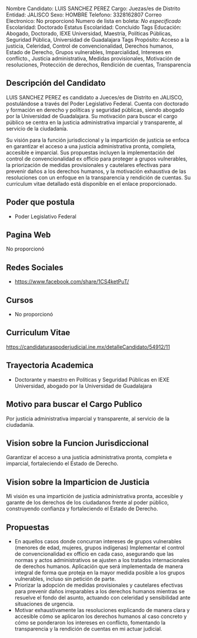 Nombre Candidato: LUIS SANCHEZ PEREZ
Cargo: Juezas/es de Distrito
Entidad: JALISCO
Sexo: HOMBRE
Telefono: 3328162807
Correo Electronico: No proporcionó
Numero de lista en boleta: *No especificado*
Escolaridad: Doctorado
Estatus Escolaridad: Concluido
Tags Educación: Abogado, Doctorado, IEXE Universidad, Maestría, Políticas Públicas, Seguridad Pública, Universidad de Guadalajara
Tags Propósito: Acceso a la justicia, Celeridad, Control de convencionalidad, Derechos humanos, Estado de Derecho, Grupos vulnerables, Imparcialidad, Intereses en conflicto., Justicia administrativa, Medidas provisionales, Motivación de resoluciones, Protección de derechos, Rendición de cuentas, Transparencia


## Descripción del Candidato 

LUIS SANCHEZ PEREZ es candidato a Jueces/es de Distrito en JALISCO, postulándose a través del Poder Legislativo Federal. Cuenta con doctorado y formación en derecho y políticas y seguridad públicas, siendo abogado por la Universidad de Guadalajara. Su motivación para buscar el cargo público se centra en la justicia administrativa imparcial y transparente, al servicio de la ciudadanía.

Su visión para la función jurisdiccional y la impartición de justicia se enfoca en garantizar el acceso a una justicia administrativa pronta, completa, accesible e imparcial. Sus propuestas incluyen la implementación del control de convencionalidad ex officio para proteger a grupos vulnerables, la priorización de medidas provisionales y cautelares efectivas para prevenir daños a los derechos humanos, y la motivación exhaustiva de las resoluciones con un enfoque en la transparencia y rendición de cuentas. Su curriculum vitae detallado está disponible en el enlace proporcionado.


## Poder que postula

- Poder Legislativo Federal


## Pagina Web

No proporcionó


## Redes Sociales

- https://www.facebook.com/share/1CS4ketPuT/


## Cursos

- No proporcionó


## Curriculum Vitae

https://candidaturaspoderjudicial.ine.mx/detalleCandidato/54912/11


## Trayectoria Academica

- Doctorante y maestro en Políticas y Seguridad Públicas en IEXE Universidad, abogado por la Universidad de Guadalajara


## Motivo para buscar el Cargo Publico

Por justicia administrativa imparcial y transparente, al servicio de la ciudadanía.


## Vision sobre la Funcion Jurisdiccional

Garantizar el acceso a una justicia administrativa pronta, completa e imparcial, fortaleciendo el Estado de Derecho.


## Vision sobre la Imparticion de Justicia

Mi visión es una impartición de justicia administrativa pronta, accesible y garante de los derechos de los ciudadanos frente al poder público, construyendo confianza y fortaleciendo el Estado de Derecho.


## Propuestas

- En aquellos casos donde concurran intereses de grupos vulnerables (menores de edad, mujeres, grupos indígenas) Implementar el control de convencionalidad ex officio en cada caso, asegurando que las normas y actos administrativos se ajusten a los tratados internacionales de derechos humanos. Aplicación que será implementada de manera integral de forma que proteja en la mayor medida posible a los grupos vulnerables, incluso sin petición de parte.
- Priorizar la adopción de medidas provisionales y cautelares efectivas para prevenir daños irreparables a los derechos humanos mientras se resuelve el fondo del asunto, actuando con celeridad y sensibilidad ante situaciones de urgencia.
- Motivar exhaustivamente las resoluciones explicando de manera clara y accesible cómo se aplicaron los derechos humanos al caso concreto y cómo se ponderaron los intereses en conflicto, fomentando la transparencia y la rendición de cuentas en mi actuar judicial.

